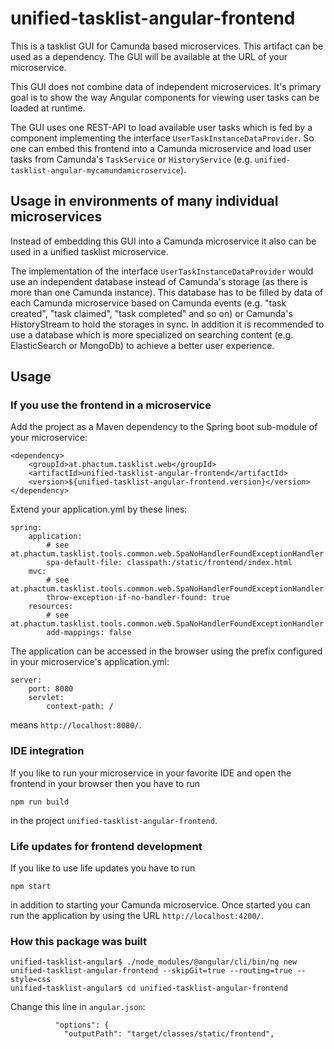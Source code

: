 # unified-tasklist-angular-frontend

This is a tasklist GUI for Camunda based microservices. This artifact can be used as a dependency. The GUI will be available at the URL of your microservice.

This GUI does not combine data of independent microservices. It's primary goal is to show the way Angular components for viewing user tasks can be loaded at runtime.

The GUI uses one REST-API to load available user tasks which is fed by a component implementing the interface `UserTaskInstanceDataProvider`. So one can embed this frontend into a Camunda microservice and load user tasks from Camunda's `TaskService` or `HistoryService` (e.g. `unified-tasklist-angular-mycamundamicroservice`).

## Usage in environments of many individual microservices

Instead of embedding this GUI into a Camunda microservice it also can be used in a unified tasklist microservice.

The implementation of the interface `UserTaskInstanceDataProvider` would use an independent database instead of Camunda's storage (as there is more than one Camunda instance). This database has to be filled by data of each Camunda microservice based on Camunda events (e.g. "task created", "task claimed", "task completed" and so on) or Camunda's HistoryStream to hold the storages in sync. In addition it is recommended to use a database which is more specialized on searching content (e.g. ElasticSearch or MongoDb) to achieve a better user experience.

## Usage

### If you use the frontend in a microservice

Add the project as a Maven dependency to the Spring boot sub-module of your microservice:

```
<dependency>
	<groupId>at.phactum.tasklist.web</groupId>
	<artifactId>unified-tasklist-angular-frontend</artifactId>
	<version>${unified-tasklist-angular-frontend.version}</version>
</dependency>
```

Extend your application.yml by these lines:

```
spring:
    application:
        # see at.phactum.tasklist.tools.common.web.SpaNoHandlerFoundExceptionHandler
        spa-default-file: classpath:/static/frontend/index.html
    mvc:
        # see at.phactum.tasklist.tools.common.web.SpaNoHandlerFoundExceptionHandler
        throw-exception-if-no-handler-found: true
    resources:
        # see at.phactum.tasklist.tools.common.web.SpaNoHandlerFoundExceptionHandler
        add-mappings: false
```

The application can be accessed in the browser using the prefix configured in your microservice's application.yml: 

```
server:
    port: 8080
    servlet:
        context-path: /
```

means `http://localhost:8080/`.

### IDE integration

If you like to run your microservice in your favorite IDE and open the frontend in your browser then you have to run

```
npm run build
```

in the project `unified-tasklist-angular-frontend`.

### Life updates for frontend development

If you like to use life updates you have to run

```
npm start
```

in addition to starting your Camunda microservice. Once started you can run the application by using the URL `http://localhost:4200/`.

### How this package was built

```
unified-tasklist-angular$ ./node_modules/@angular/cli/bin/ng new unified-tasklist-angular-frontend --skipGit=true --routing=true --style=css
unified-tasklist-angular$ cd unified-tasklist-angular-frontend
```

Change this line in `angular.json`:
```
          "options": {
            "outputPath": "target/classes/static/frontend",
```
